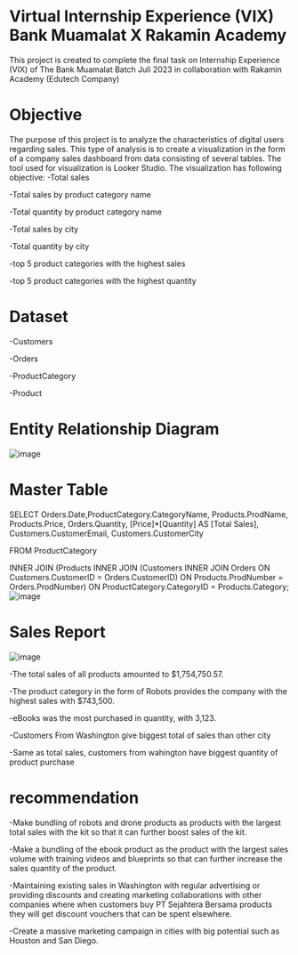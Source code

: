 # Virtual Internship Experience (VIX) Bank Muamalat X Rakamin Academy
This project is created to complete the final task on Internship Experience (VIX) of The Bank Muamalat Batch Juli 2023 in collaboration with Rakamin Academy (Edutech Company)

# Objective
The purpose of this project is to analyze the characteristics of digital users regarding sales. This type of analysis is to create a visualization in the form of a company sales dashboard from data consisting of several tables. The tool used for visualization is Looker Studio. The visualization has following objective:
-Total sales

-Total sales by product category name

-Total quantity by product category name

-Total sales by city

-Total quantity by city

-top 5 product categories with the highest sales

-top 5 product categories with the highest quantity 

# Dataset
-Customers

-Orders

-ProductCategory

-Product

# Entity Relationship Diagram
![image](https://github.com/rachman777/vix_businessintelligence/assets/142157665/0bd67e84-c3b2-4524-905c-fb6099428683)


# Master Table
SELECT Orders.Date,ProductCategory.CategoryName, Products.ProdName, Products.Price, Orders.Quantity, [Price]*[Quantity] AS [Total Sales], Customers.CustomerEmail, Customers.CustomerCity
                  
FROM ProductCategory 

INNER JOIN (Products INNER JOIN (Customers INNER JOIN Orders ON Customers.CustomerID = Orders.CustomerID) ON Products.ProdNumber = Orders.ProdNumber) ON ProductCategory.CategoryID = Products.Category;
![image](https://github.com/rachman777/vix_businessintelligence/assets/142157665/0410e897-1f69-4280-a87e-c520ab2c62ae)

# Sales Report
![image](https://github.com/rachman777/vix_businessintelligence/assets/142157665/53bde656-ce1c-456a-9ac4-3f600bf27b11)

-The total sales of all products amounted to $1,754,750.57. 

-The product category in the form of Robots provides the company with the highest sales with $743,500.

-eBooks was the most purchased in quantity, with 3,123.

-Customers From Washington give biggest total of sales than other city

-Same as total sales, customers from wahington have biggest quantity of product purchase

# recommendation
-Make bundling of robots and drone products as products with the largest total sales with the kit so that it can further boost sales of the kit.

-Make a bundling of the ebook product as the product with the largest sales volume with training videos and blueprints so that can further increase the sales quantity of the product.

-Maintaining existing sales in Washington with regular advertising or providing discounts and creating marketing collaborations with other companies where when customers buy PT Sejahtera Bersama products they will get discount vouchers that can be spent elsewhere.

-Create a massive marketing campaign in cities with big potential such as Houston and San Diego.







